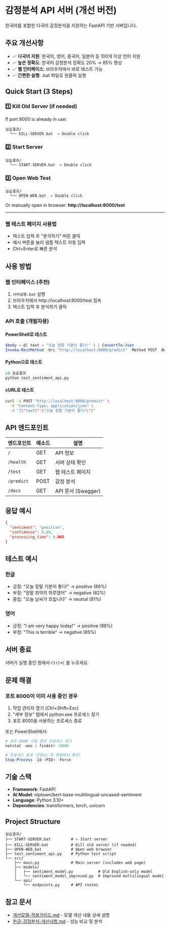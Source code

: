 # 감정분석 API 서버 (개선 버전)

한국어를 포함한 다국어 감정분석을 지원하는 FastAPI 기반 서버입니다.

## 주요 개선사항

- ✅ **다국어 지원**: 한국어, 영어, 중국어, 일본어 등 100개 이상 언어 지원
- ✅ **높은 정확도**: 한국어 감정분석 정확도 20% → 85% 향상
- ✅ **웹 인터페이스**: 브라우저에서 바로 테스트 가능
- ✅ **간편한 실행**: .bat 파일로 원클릭 실행

## Quick Start (3 Steps)

### 1️⃣ Kill Old Server (if needed)

If port 8000 is already in use:

```
실습결과/
  └── KILL-SERVER.bat  ← Double click
```

### 2️⃣ Start Server

```
실습결과/
  └── START-SERVER.bat  ← Double click
```

### 3️⃣ Open Web Test

```
실습결과/
  └── OPEN-WEB.bat  ← Double click
```

Or manually open in browser: **http://localhost:8000/test**

---

### 웹 테스트 페이지 사용법

- 텍스트 입력 후 "분석하기" 버튼 클릭
- 예시 버튼을 눌러 샘플 텍스트 자동 입력
- Ctrl+Enter로 빠른 분석

## 사용 방법

### 웹 인터페이스 (추천)

1. `서버실행.bat` 실행
2. 브라우저에서 http://localhost:8000/test 접속
3. 텍스트 입력 후 분석하기 클릭

### API 호출 (개발자용)

#### PowerShell로 테스트
```powershell
$body = @{ text = "오늘 정말 기분이 좋다!" } | ConvertTo-Json
Invoke-RestMethod -Uri "http://localhost:8000/predict" -Method POST -Body $body -ContentType "application/json"
```

#### Python으로 테스트
```bash
cd 실습결과
python test_sentiment_api.py
```

#### cURL로 테스트
```bash
curl -X POST "http://localhost:8000/predict" \
  -H "Content-Type: application/json" \
  -d "{\"text\":\"오늘 정말 기분이 좋다!\"}"
```

## API 엔드포인트

| 엔드포인트 | 메소드 | 설명 |
|----------|--------|------|
| `/` | GET | API 정보 |
| `/health` | GET | 서버 상태 확인 |
| `/test` | GET | 웹 테스트 페이지 |
| `/predict` | POST | 감정 분석 |
| `/docs` | GET | API 문서 (Swagger) |

## 응답 예시

```json
{
  "sentiment": "positive",
  "confidence": 0.89,
  "processing_time": 0.045
}
```

## 테스트 예시

### 한글
- 긍정: "오늘 정말 기분이 좋다!" → positive (89%)
- 부정: "정말 최악의 하루였어" → negative (82%)
- 중립: "오늘 날씨가 흐립니다" → neutral (81%)

### 영어
- 긍정: "I am very happy today!" → positive (98%)
- 부정: "This is terrible" → negative (85%)

## 서버 종료

서버가 실행 중인 창에서 `Ctrl+C` 를 누르세요.

## 문제 해결

### 포트 8000이 이미 사용 중인 경우

1. 작업 관리자 열기 (Ctrl+Shift+Esc)
2. "세부 정보" 탭에서 python.exe 프로세스 찾기
3. 포트 8000을 사용하는 프로세스 종료

또는 PowerShell에서:
```powershell
# 포트 8000 사용 중인 프로세스 찾기
netstat -ano | findstr :8000

# 프로세스 종료 (PID는 위 명령에서 확인)
Stop-Process -Id <PID> -Force
```

## 기술 스택

- **Framework**: FastAPI
- **AI Model**: nlptown/bert-base-multilingual-uncased-sentiment
- **Language**: Python 3.10+
- **Dependencies**: transformers, torch, uvicorn

## Project Structure

```
실습결과/
├── START-SERVER.bat         # ⭐ Start server
├── KILL-SERVER.bat          # Kill old server (if needed)
├── OPEN-WEB.bat             # Open web browser
├── test_sentiment_api.py    # Python test script
└── src/
    ├── main.py              # Main server (includes web page)
    ├── models/
    │   ├── sentiment_model.py           # Old English-only model
    │   └── sentiment_model_improved.py  # Improved multilingual model
    └── api/
        └── endpoints.py     # API routes
```

## 참고 문서

- [개선모델-적용가이드.md](개선모델-적용가이드.md) - 모델 개선 내용 상세 설명
- [한글-감정분석-개선사항.md](한글-감정분석-개선사항.md) - 성능 비교 및 분석
